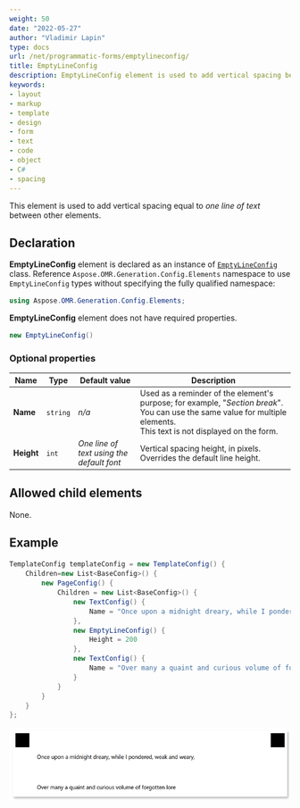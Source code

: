 ```yaml
---
weight: 50
date: "2022-05-27"
author: "Vladimir Lapin"
type: docs
url: /net/programmatic-forms/emptylineconfig/
title: EmptyLineConfig
description: EmptyLineConfig element is used to add vertical spacing between elements.
keywords:
- layout
- markup
- template
- design
- form
- text
- code
- object
- C#
- spacing
---
```


This element is used to add vertical spacing equal to _one line of text_ between other elements.

## Declaration

**EmptyLineConfig** element is declared as an instance of [`EmptyLineConfig`](https://reference.aspose.com/omr/net/aspose.omr.generation.config.elements/emptylineconfig/) class. Reference `Aspose.OMR.Generation.Config.Elements` namespace to use `EmptyLineConfig` types without specifying the fully qualified namespace:

```csharp
using Aspose.OMR.Generation.Config.Elements;
```

**EmptyLineConfig** element does not have required properties.

```csharp
new EmptyLineConfig()
```

### Optional properties

Name | Type | Default value | Description
---- | ---- | ------------- | -----------
**Name** | `string` | _n/a_ | Used as a reminder of the element's purpose; for example, "_Section break_". You can use the same value for multiple elements.<br />This text is not displayed on the form.
**Height** | `int` | _One line of text using the default font_ | Vertical spacing height, in pixels. Overrides the default line height.

## Allowed child elements

None.

## **Example**

```csharp
TemplateConfig templateConfig = new TemplateConfig() {
	Children=new List<BaseConfig>() {
		new PageConfig() {
			Children = new List<BaseConfig>() {
				new TextConfig() {
					Name = "Once upon a midnight dreary, while I pondered, weak and weary,"
				},
				new EmptyLineConfig() {
					Height = 200
				},
				new TextConfig() {
					Name = "Over many a quaint and curious volume of forgotten lore"
				}
			}
		}
	}
};
```

![Vertical spacing](empty_line.png)
